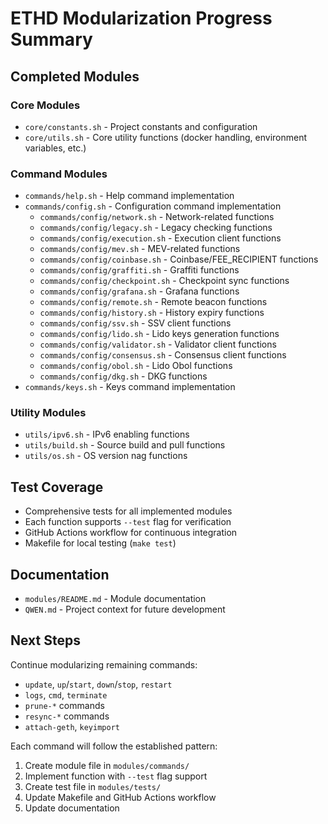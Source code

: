 # ETHD Modularization Progress Summary

## Completed Modules

### Core Modules
- `core/constants.sh` - Project constants and configuration
- `core/utils.sh` - Core utility functions (docker handling, environment variables, etc.)

### Command Modules
- `commands/help.sh` - Help command implementation
- `commands/config.sh` - Configuration command implementation
  - `commands/config/network.sh` - Network-related functions
  - `commands/config/legacy.sh` - Legacy checking functions
  - `commands/config/execution.sh` - Execution client functions
  - `commands/config/mev.sh` - MEV-related functions
  - `commands/config/coinbase.sh` - Coinbase/FEE_RECIPIENT functions
  - `commands/config/graffiti.sh` - Graffiti functions
  - `commands/config/checkpoint.sh` - Checkpoint sync functions
  - `commands/config/grafana.sh` - Grafana functions
  - `commands/config/remote.sh` - Remote beacon functions
  - `commands/config/history.sh` - History expiry functions
  - `commands/config/ssv.sh` - SSV client functions
  - `commands/config/lido.sh` - Lido keys generation functions
  - `commands/config/validator.sh` - Validator client functions
  - `commands/config/consensus.sh` - Consensus client functions
  - `commands/config/obol.sh` - Lido Obol functions
  - `commands/config/dkg.sh` - DKG functions
- `commands/keys.sh` - Keys command implementation

### Utility Modules
- `utils/ipv6.sh` - IPv6 enabling functions
- `utils/build.sh` - Source build and pull functions
- `utils/os.sh` - OS version nag functions

## Test Coverage
- Comprehensive tests for all implemented modules
- Each function supports `--test` flag for verification
- GitHub Actions workflow for continuous integration
- Makefile for local testing (`make test`)

## Documentation
- `modules/README.md` - Module documentation
- `QWEN.md` - Project context for future development

## Next Steps
Continue modularizing remaining commands:
- `update`, `up`/`start`, `down`/`stop`, `restart`
- `logs`, `cmd`, `terminate`
- `prune-*` commands
- `resync-*` commands
- `attach-geth`, `keyimport`

Each command will follow the established pattern:
1. Create module file in `modules/commands/`
2. Implement function with `--test` flag support
3. Create test file in `modules/tests/`
4. Update Makefile and GitHub Actions workflow
5. Update documentation